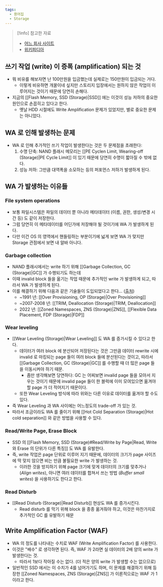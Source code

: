 ```yaml
---
tags:
  - 용어집
  - Storage
---
```

> [!info] 참고한 자료
> - [어느 회사 사이트](https://www.tuxera.com/blog/what-is-write-amplification-why-is-it-bad-what-causes-it/)
> - [위키피디아](https://en.wikipedia.org/wiki/Write_amplification)

## 쓰기 작업 (write) 이 증폭 (amplification) 되는 것

- 뭐 비유를 해보자면 난 100만원을 입금했는데 실제로는 150만원이 입금되는 거다.
	- 이렇게 비유하면 개꿀이네 싶지만 스토리지 입장에서는 원하지 않은 작업이 이루어지는 것이기 때문에 당연히 손해다.
- 지금의 [[Flash Memory, SSD (Storage)|SSD]] 에는 이것이 성능 저하의 중요한 원인으로 손꼽히고 있다고 한다.
	- 옛날 HDD 시절에도 Write Amplification 문제가 있었지만, 별로 중요한 문제는 아니었다.

## WA 로 인해 발생하는 문제

- WA 로 인해 추가적인 쓰기 작업이 발생한다는 것은 두 문제점을 초래한다:
	1. 수명 단축: NAND 플래시 메모리는 [[PE Cyclen Limit, Wearing-off (Storage)|PE Cycle Limit]] 이 있기 때문에 당연히 수명이 짧아질 수 밖에 없다.
	2. 성능 저하: 그만큼 대역폭을 소모하는 등의 퍼포먼스 저하가 발생하게 된다.

## WA 가 발생하는 이유들

### File system operations

- 보통 파일시스템은 파일의 데이터 뿐 아니라 메타데이터 (이름, 권한, 생성/변경 시간 등) 도 같이 저장한다.
- 그럼 당연히 이 메타데이터를 어딘가에 저장해야 될 것이기에 WA 가 발생하게 된다.
- 다만 이건 OS 의 영역에서 핸들링하는 부분이기에 넓게 보면 WA 가 맞지만 Storage 관점에서 보면 내 알바 아니다.

### Garbage collection

- NAND 플래시에서는 write 하기 위해 [[Garbage Collection, GC (Storage)|GC]] 가 수행되기도 하는데
- 이때 invalid block 들을 옮기는 작업 때문에 추가적인 write 가 발생하게 되고, 따라서 WA 가 발생하게 된다.
- 이를 해결하기 위해 다음과 같은 기술들이 도입되었다고 한다... ([출처](https://nvmexpress.org/wp-content/uploads/Hyperscale-Innovation-Flexible-Data-Placement-Mode-FDP.pdf))
	- ~1991 년: [[Over Provisioning, OP (Storage)|Over Provisioning]]
	- ~2007-2008 년: [[TRIM, Deallocation (Storage)|TRIM, Deallocation]]
	- 2022 년: [[Zoned Namespaces, ZNS (Storage)|ZNS]], [[Flexible Data Placement, FDP (Storage)|FDP]]

### Wear leveling

- [[Wear Leveling (Storage)|Wear Leveling]] 도 WA 를 증가시킬 수 있다고 한다.
	- 데이터가 여러 block 에 분산되어 저장된다는 것은 그만큼 데이터 rewrite 시에 invalid 로 마킹되는 page 들이 여러 block 들에 분산된다는 것이고, 따라서 [[Garbage Collection, GC (Storage)|GC]] 를 수행할 때 더 많은 page 들을 이동시켜야 하기 때문.
		- 좀만 생각해보면 당연하다: GC 는 어찌보면 invalid page 들을 모아서 지우는 것이기 때문에 invalid page 들이 한 블럭에 이미 모여있으면 옮겨야 할 page 가 더 적어지기 때문이다.
	- 또한 Wear Leveling 방식에 따라 위와는 다른 이유로 데이터를 옮겨야 할 수도 있다.
- 즉 Wear Leveling 과 WA 사이에는 어느정도의 trade-off 가 있는 것.
- 따라서 조금이라도 WA 를 줄이기 위해 [[Hot Cold Separation (Storage)|Hot cold separation]] 와 같은 방법을 사용할 수 있다.

### Read/Write Page, Erase Block

- SSD 의 [[Flash Memory, SSD (Storage)#Read/Write by Page|Read, Write 와 Erase 의 단위가 다른 특징]] 도 WA 를 유발한다.
- 즉, write 작업은 page 단위로 이루어 지기 때문에, 데이터의 크기가 page 사이즈에 딱 맞지 않으면 비는 만큼 불필요한 write 가 발생하는 것.
	- 이러한 것을 방지하기 위해 page 크기에 맞게 데이터의 크기를 맞추거나 (*Align writes*), 아니면 여러 데이터를 합쳐서 쓰는 방법 (*Buffer small writes*) 을 사용하기도 한다고 한다.

### Read Disturb

- [[Read Disturb (Storage)|Read Disturb]] 현상도 WA 를 증가시킨다.
	- Read disturb 를 막기 위해 block 을 종종 옮겨줘야 하고, 이것은 마찬가지로 추가적인 GC 를 유발하기 때문

## Write Amplification Factor (WAF)

- WA 의 정도를 나타내는 수치로 WAF (Write Amplification Factor) 를 사용한다.
- 이것은 "배수" 로 생각하면 된다. 즉, WAF 가 2라면 실 데이터의 2배 양의 write 가 발생한다는 것.
	- 따라서 1보다 작아질 수는 없다. (더 적은 양의 write 가 발생할 수는 없으므로)
- 일반적인 SSD 에서는 이 수치가 4를 넘어가기도 하며, 이 문제를 해결하기 위해 등장한 [[Zoned Namespaces, ZNS (Storage)|ZNS]] 가 이론적으로는 WAF 가 1이라고 한다.